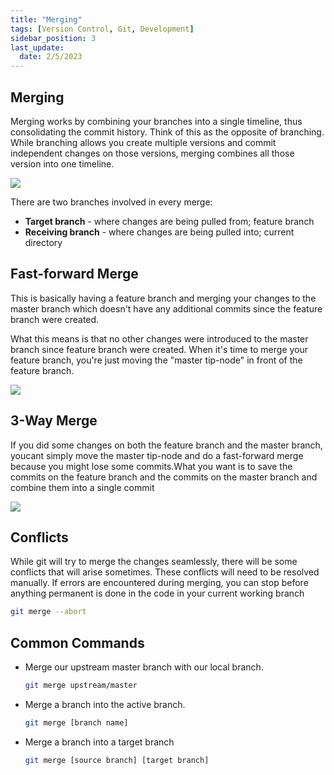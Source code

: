 ```yaml
---
title: "Merging"
tags: [Version Control, Git, Development]
sidebar_position: 3
last_update:
  date: 2/5/2023
---
```




## Merging

Merging works by combining your branches into a single timeline, thus consolidating the commit history. Think of this as the opposite of branching. While branching allows you create multiple versions and commit independent changes on those versions, merging combines all those version into one timeline.


<div style={{textAlign: 'center'}}>

![](/img/docs/merge2.png)

</div>

There are two branches involved in every merge:
- **Target branch** - where changes are being pulled from; feature branch
- **Receiving branch** - where changes are being pulled into; current directory


## Fast-forward Merge

This is basically having a feature branch and merging your changes to the master branch which doesn't have any additional commits since the feature branch were created.

What this means is that no other changes were introduced to the master branch since feature branch were created. When it's time to merge your feature branch, you're just moving the "master tip-node" in front of the feature branch.


<div style={{textAlign: 'center'}}>

![](/img/docs/mergeff2.png)

</div>


## 3-Way Merge

If you did some changes on both the feature branch and the master branch, youcant simply move the master tip-node and do a fast-forward merge because you might lose some commits.What you want is to save the commits on the feature branch and the commits on the master branch and combine them into a single commit


<div style={{textAlign: 'center'}}>

![](/img/docs/mergeff3.png)

</div>


## Conflicts

While git will try to merge the changes seamlessly, there will be some conflicts that will arise sometimes. These conflicts will need to be resolved manually. If errors are encountered during merging, you can stop before anything permanent is done in the code in your current working branch

```bash
git merge --abort
```

## Common Commands

- Merge our upstream master branch with our local branch.

    ```bash
    git merge upstream/master
    ```

- Merge a branch into the active branch.

    ```bash
    git merge [branch name]	
    ```

- Merge a branch into a target branch
    
    ```bash
    git merge [source branch] [target branch]
    ```
